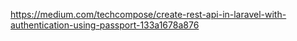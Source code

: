 

https://medium.com/techcompose/create-rest-api-in-laravel-with-authentication-using-passport-133a1678a876
